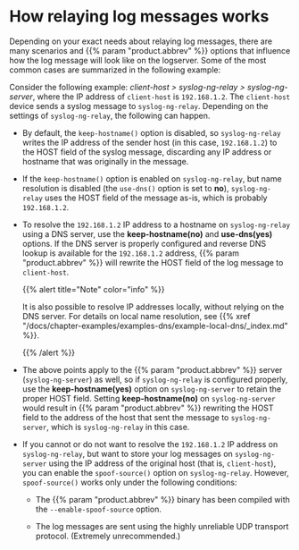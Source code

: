 ---
---
<!-- DISCLAIMER: This file is based on the syslog-ng Open Source Edition documentation https://github.com/balabit/syslog-ng-ose-guides/commit/2f4a52ee61d1ea9ad27cb4f3168b95408fddfdf2 and is used under the terms of The syslog-ng Open Source Edition Documentation License. The file has been modified by Axoflow. -->
# How relaying log messages works

Depending on your exact needs about relaying log messages, there are many scenarios and {{% param "product.abbrev" %}} options that influence how the log message will look like on the logserver. Some of the most common cases are summarized in the following example:

Consider the following example: *client-host \> syslog-ng-relay \> syslog-ng-server*, where the IP address of `client-host` is `192.168.1.2`. The `client-host` device sends a syslog message to `syslog-ng-relay`. Depending on the settings of `syslog-ng-relay`, the following can happen.

  - By default, the `keep-hostname()` option is disabled, so `syslog-ng-relay` writes the IP address of the sender host (in this case, `192.168.1.2`) to the HOST field of the syslog message, discarding any IP address or hostname that was originally in the message.

  - If the `keep-hostname()` option is enabled on `syslog-ng-relay`, but name resolution is disabled (the `use-dns()` option is set to **no**), `syslog-ng-relay` uses the HOST field of the message as-is, which is probably `192.168.1.2`.

  - To resolve the `192.168.1.2` IP address to a hostname on `syslog-ng-relay` using a DNS server, use the **keep-hostname(no)** and **use-dns(yes)** options. If the DNS server is properly configured and reverse DNS lookup is available for the `192.168.1.2` address, {{% param "product.abbrev" %}} will rewrite the HOST field of the log message to `client-host`.
    
    {{% alert title="Note" color="info" %}}
    
    It is also possible to resolve IP addresses locally, without relying on the DNS server. For details on local name resolution, see {{% xref "/docs/chapter-examples/examples-dns/example-local-dns/_index.md" %}}.
    
    {{% /alert %}}

  - The above points apply to the {{% param "product.abbrev" %}} server (`syslog-ng-server`) as well, so if `syslog-ng-relay` is configured properly, use the **keep-hostname(yes)** option on `syslog-ng-server` to retain the proper HOST field. Setting **keep-hostname(no)** on `syslog-ng-server` would result in {{% param "product.abbrev" %}} rewriting the HOST field to the address of the host that sent the message to `syslog-ng-server`, which is `syslog-ng-relay` in this case.

  - If you cannot or do not want to resolve the `192.168.1.2` IP address on `syslog-ng-relay`, but want to store your log messages on `syslog-ng-server` using the IP address of the original host (that is, `client-host`), you can enable the `spoof-source()` option on `syslog-ng-relay`. However, `spoof-source()` works only under the following conditions:
    
      - The {{% param "product.abbrev" %}} binary has been compiled with the `--enable-spoof-source` option.
    
      - The log messages are sent using the highly unreliable UDP transport protocol. (Extremely unrecommended.)

